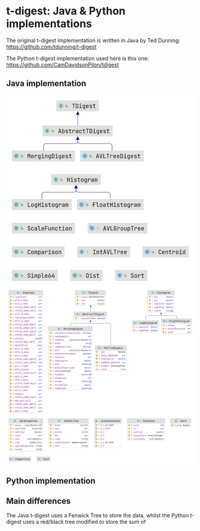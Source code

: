 # t-digest: Java & Python implementations

The original t-digest implementation is written in Java by
Ted Dunning: <https://github.com/tdunning/t-digest>

The Python t-digest implementation used here is this one:
<https://github.com/CamDavidsonPilon/tdigest>

## Java implementation

<img src="./tdigest.png" alt="t-digest UML class diagram" style="width: 600px;" />

<img src="./tdigest2.png" alt="t-digest UML class diagram with fields" style="width: 600px;" />

## Python implementation

## Main differences

The Java t-digest uses a Fenwick Tree to store the data, whilst
the Python t-digest uses a red/black tree modified to store the
sum of 
